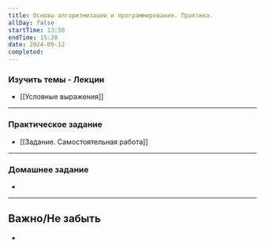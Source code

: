 ```yaml
---
title: Основы алгоритмизации и программирования. Практика.
allDay: false
startTime: 13:50
endTime: 15:20
date: 2024-09-12
completed:
---
```

### Изучить темы - Лекции

- [[Условные выражения]]

---
### Практическое задание

- [[Задание. Самостоятельная работа]]

---
### Домашнее задание

- 

---
## Важно/Не забыть

- 